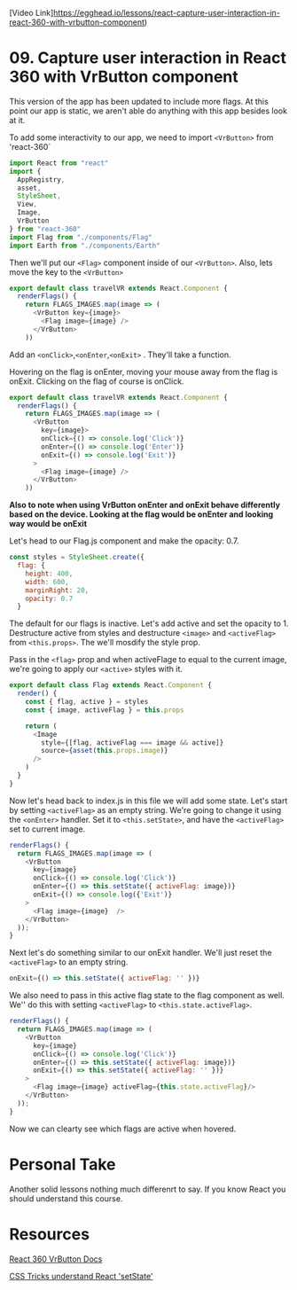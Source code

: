 [Video Link]https://egghead.io/lessons/react-capture-user-interaction-in-react-360-with-vrbutton-component)

# 09. Capture user interaction in React 360 with VrButton component

This version of the app has been updated to include more flags. At this point our app is static, we aren't able do anything with this app besides look at it. 

To add some interactivity to our app, we need to import ```<VrButton>``` from 'react-360`

```javascript
import React from "react"
import {
  AppRegistry,
  asset,
  StyleSheet,
  View,
  Image,
  VrButton
} from "react-360"
import Flag from "./components/Flag"
import Earth from "./components/Earth"
```

Then we'll put our ```<Flag>``` component inside of our ```<VrButton>```. Also, lets move the key to the ```<VrButton>``` 

```javascript
export default class travelVR extends React.Component {
  renderFlags() {
    return FLAGS_IMAGES.map(image => (
      <VrButton key={image}>
        <Flag image={image} />
      </VrButton>
    ))
```
Add an ```<onClick>```,```<onEnter```,```<onExit>``` . They'll take a function.

Hovering on the flag is onEnter, moving your mouse away from the flag is onExit. Clicking on the flag of course is onClick.

```javascript
export default class travelVR extends React.Component {
  renderFlags() {
    return FLAGS_IMAGES.map(image => (
      <VrButton
        key={image}>
        onClick={() => console.log('Click')}
        onEnter={() => console.log('Enter')}
        onExit={() => console.log('Exit')}
      >
        <Flag image={image} />
      </VrButton>
    ))
```

**Also to note when using VrButton onEnter and onExit behave differently based on the device. Looking at the flag would be onEnter and looking way would be onExit**

Let's head to our Flag.js component and make the opacity: 0.7.

```javascript
const styles = StyleSheet.create({
  flag: {
    height: 400,
    width: 600,
    marginRight: 20,
    opacity: 0.7
  }
```

The default for our flags is inactive. Let's add active and set the opacity to 1. Destructure active from styles and destructure ```<image>``` and ```<activeFlag>``` from ```<this.props>```. The we'll mosdify the style prop.

Pass in the ```<flag>``` prop and when activeFlage to equal to the current image, we're going to apply our ```<active>``` styles with it.

```javascript
export default class Flag extends React.Component {
  render() {
    const { flag, active } = styles
    const { image, activeFlag } = this.props

    return (
      <Image
        style={[flag, activeFlag === image && active]}
        source={asset(this.props.image)}
      />
    )
  }
}
```

Now let's head back to index.js in this file we will add some state. Let's start by setting ```<activeFlag>``` as an empty string. We're going to change it using the ```<onEnter>``` handler. Set it to ```<this.setState>```, and have the ```<activeFlag>``` set to current image.

```javascript
renderFlags() {
  return FLAGS_IMAGES.map(image => (
    <VrButton
      key={image}
      onClick={() => console.log('Click')}
      onEnter={() => this.setState({ activeFlag: image})}
      onExit={() => console.log({'Exit')}
    >
      <Flag image={image}  />
    </VrButton>
  ));
}
```
Next let's do something similar to our onExit handler. We'll just reset the ```<activeFlag>``` to an empty string. 

```javascript
onExit={() => this.setState({ activeFlag: '' })}
```

We also need to pass in this active flag state to the flag component as well. We'' do this with setting ```<activeFlag>``` to ```<this.state.activeFlag>```.

```javascript
renderFlags() {
  return FLAGS_IMAGES.map(image => (
    <VrButton
      key={image}
      onClick={() => console.log('Click')}
      onEnter={() => this.setState({ activeFlag: image})}
      onExit={() => this.setState({ activeFlag: '' })}
    >
      <Flag image={image} activeFlag={this.state.activeFlag}/>
    </VrButton>
  ));
}
```

Now we can clearty see which flags are active when hovered.





# Personal Take
Another solid lessons nothing much differenrt to say. If you know React you should understand this course.

# Resources
[React 360 VrButton Docs](https://facebook.github.io/react-360/docs/vr-button.html)

[CSS Tricks understand React 'setState'](https://css-tricks.com/understanding-react-setstate/)
